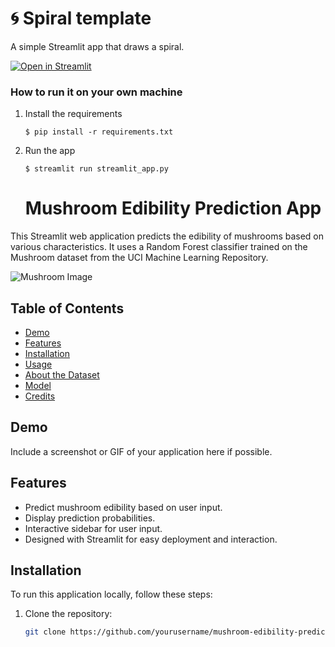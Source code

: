 # 🌀 Spiral template

A simple Streamlit app that draws a spiral. 

[![Open in Streamlit](https://static.streamlit.io/badges/streamlit_badge_black_white.svg)](https://basic-template.streamlit.app/)

### How to run it on your own machine

1. Install the requirements

   ```
   $ pip install -r requirements.txt
   ```

2. Run the app

   ```
   $ streamlit run streamlit_app.py
   ```

   # Mushroom Edibility Prediction App

This Streamlit web application predicts the edibility of mushrooms based on various characteristics. It uses a Random Forest classifier trained on the Mushroom dataset from the UCI Machine Learning Repository.

![Mushroom Image](https://example.com/path/to/your/mushroom-image.jpg)

## Table of Contents
- [Demo](#demo)
- [Features](#features)
- [Installation](#installation)
- [Usage](#usage)
- [About the Dataset](#about-the-dataset)
- [Model](#model)
- [Credits](#credits)

## Demo
Include a screenshot or GIF of your application here if possible.

## Features
- Predict mushroom edibility based on user input.
- Display prediction probabilities.
- Interactive sidebar for user input.
- Designed with Streamlit for easy deployment and interaction.

## Installation
To run this application locally, follow these steps:

1. Clone the repository:
   ```bash
   git clone https://github.com/yourusername/mushroom-edibility-prediction.git

